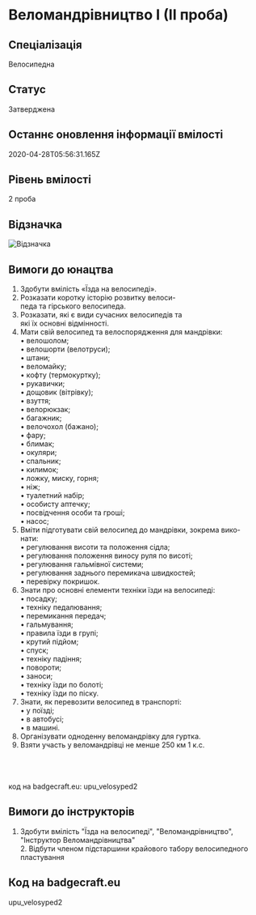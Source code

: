 # Веломандрівництво І (ІІ проба)

## Спеціалізація

Велосипедна

## Статус

Затверджена

## Останнє оновлення інформації вмілості

2020-04-28T05:56:31.165Z

## Рівень вмілості

2 проба

## Відзначка

![Відзначка](../images/Velomandrivnytstvo_I/__________________1.jpg)

## Вимоги до юнацтва

<ol><li>Здобути вмілість «Їзда на велосипеді».</li><li>Розказати коротку історію розвитку велоси-<br>педа та гірського велосипеда.</li><li>Розказати, які є види сучасних велосипедів та<br>які їх основні відмінності.</li><li>Мати свій велосипед та велоспорядження для мандрівки:<br>• велошолом;<br>• велошорти (велотруси);<br>• штани;<br>• веломайку;<br>• кофту (термокуртку);<br>• рукавички;<br>• дощовик (вітрівку);<br>• взуття;<br>• велорюкзак;<br>• багажник;<br>• велочохол (бажано);<br>• фару;<br>• блимак;<br>• окуляри;<br>• спальник;<br>• килимок;<br>• ложку, миску, горня;<br>• ніж;<br>• туалетний набір;<br>• особисту аптечку;<br>• посвідчення особи та гроші;<br>• насос;</li><li>Вміти підготувати свій велосипед до мандрівки, зокрема вико-<br>нати:<br>• регулювання висоти та положення сідла;<br>• регулювання положення виносу руля по висоті;<br>• регулювання гальмівної системи;<br>• регулювання заднього перемикача швидкостей;<br>• перевірку покришок.</li><li>Знати про основні елементи техніки їзди на велосипеді:<br>• посадку;<br>• техніку педалювання;<br>• перемикання передач;<br>• гальмування;<br>• правила їзди в групі;<br>• крутий підйом;<br>• спуск;<br>• техніку падіння;<br>• повороти;<br>• заноси;<br>• техніку їзди по болоті;<br>• техніку їзди по піску.</li><li>Знати, як перевозити велосипед в транспорті:<br>• у поїзді;<br>• в автобусі;<br>• в машині.</li><li>Організувати одноденну веломандрівку для гуртка.</li><li>Взяти участь у веломандрівці не менше 250 км 1 к.с.</li></ol><br><span><br><br></span>код на badgecraft.eu: upu_velosyped2<br>

## Вимоги до інструкторів

1. Здобути вмілість "Їзда на велосипеді", "Веломандрівництво", "Інструктор Веломандрівництва"<br>2. Відбути членом підстаршини крайового табору велосипедного пластування

## Код на badgecraft.eu

upu_velosyped2